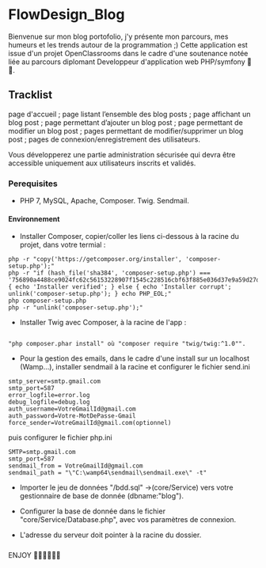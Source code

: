 # FlowDesign_Blog

Bienvenue sur mon blog portofolio, j'y présente mon parcours, mes humeurs et les trends autour de la programmation ;)
Cette application est issue d'un projet OpenClassrooms dans le cadre d'une soutenance notée liée au parcours diplomant Developpeur d'application web PHP/symfony 💪🥬.

## Tracklist

page d'accueil ;
page listant l’ensemble des blog posts ;
page affichant un blog post ;
page permettant d’ajouter un blog post ;
page permettant de modifier un blog post ;
pages permettant de modifier/supprimer un blog post ;
pages de connexion/enregistrement des utilisateurs.

Vous développerez une partie administration sécurisée qui devra être accessible uniquement aux utilisateurs inscrits et validés.

### Perequisites

* PHP 7, MySQL, Apache, Composer. Twig. Sendmail.

#### Environnement

* Installer Composer, copier/coller les liens ci-dessous à la racine du projet, dans votre termial :
```
php -r "copy('https://getcomposer.org/installer', 'composer-setup.php');"
php -r "if (hash_file('sha384', 'composer-setup.php') === '756890a4488ce9024fc62c56153228907f1545c228516cbf63f885e036d37e9a59d27d63f46af1d4d07ee0f76181c7d3') { echo 'Installer verified'; } else { echo 'Installer corrupt'; unlink('composer-setup.php'); } echo PHP_EOL;"
php composer-setup.php
php -r "unlink('composer-setup.php');"

```

* Installer Twig avec Composer, à la racine de l'app : 

```

"php composer.phar install" où "composer require "twig/twig:^1.0"".

```

* Pour la gestion des emails, dans le cadre d'une install sur un localhost (Wamp...), installer sendmail à la racine et configurer le fichier send.ini

```
smtp_server=smtp.gmail.com
smtp_port=587
error_logfile=error.log
debug_logfile=debug.log
auth_username=VotreGmailId@gmail.com
auth_password=Votre-MotDePasse-Gmail
force_sender=VotreGmailId@gmail.com(optionnel)

```

puis configurer le fichier php.ini

```
SMTP=smtp.gmail.com
smtp_port=587
sendmail_from = VotreGmailId@gmail.com
sendmail_path = "\"C:\wamp64\sendmail\sendmail.exe\" -t"

```

* Importer le jeu de données "/bdd.sql" ->(core/Service) vers votre gestionnaire de base de donnée (dbname:"blog").

* Configurer la base de donnée dans le fichier "core/Service/Database.php", avec vos paramètres de connexion.

* L'adresse du serveur doit pointer à la racine du dossier.

#####

ENJOY 🤸‍♂️🤸‍♂️🤸‍♂️
